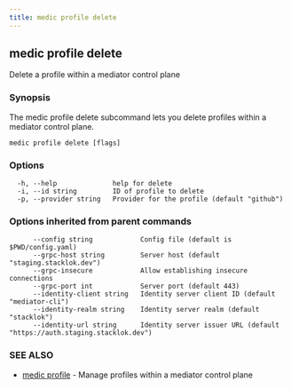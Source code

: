 ```yaml
---
title: medic profile delete
---
```

## medic profile delete

Delete a profile within a mediator control plane

### Synopsis

The medic profile delete subcommand lets you delete profiles within a
mediator control plane.

```
medic profile delete [flags]
```

### Options

```
  -h, --help              help for delete
  -i, --id string         ID of profile to delete
  -p, --provider string   Provider for the profile (default "github")
```

### Options inherited from parent commands

```
      --config string            Config file (default is $PWD/config.yaml)
      --grpc-host string         Server host (default "staging.stacklok.dev")
      --grpc-insecure            Allow establishing insecure connections
      --grpc-port int            Server port (default 443)
      --identity-client string   Identity server client ID (default "mediator-cli")
      --identity-realm string    Identity server realm (default "stacklok")
      --identity-url string      Identity server issuer URL (default "https://auth.staging.stacklok.dev")
```

### SEE ALSO

* [medic profile](medic_profile.md)	 - Manage profiles within a mediator control plane

